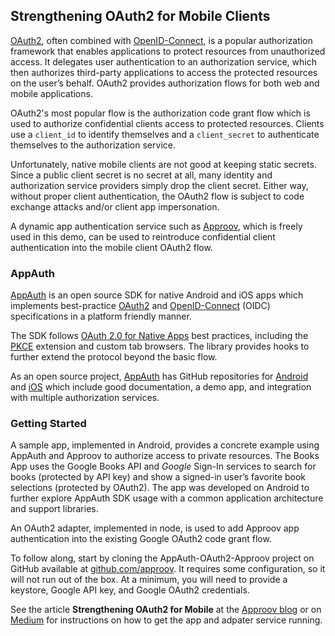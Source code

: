 ## Strengthening OAuth2 for Mobile Clients

[OAuth2](https://oauth.net/2/), often combined with
[OpenID-Connect](http://openid.net/connect/), is a popular authorization 
framework that enables applications to protect resources from unauthorized access. 
It delegates user authentication to an authorization service, which then authorizes 
third-party applications to access the protected resources on the user’s behalf. OAuth2 
provides authorization flows for both web and mobile applications.

OAuth2's most popular flow is the authorization code grant flow which is used to authorize 
confidential clients access to protected resources. Clients use a `client_id` to identify 
themselves and a `client_secret` to authenticate themselves to the authorization service.

Unfortunately, native mobile clients are not good at keeping static secrets. 
Since a public client secret is no secret at all, many identity and authorization 
service providers simply drop the client secret. Either way, without proper client
authentication, the OAuth2 flow is subject to code exchange attacks and/or client app
impersonation.

A dynamic app authentication service such as [Approov](https://www.approov.io/demo-reg.html), 
which is freely used in this demo, can be used to reintroduce confidential client
authentication into the mobile client OAuth2 flow.

### AppAuth

[AppAuth](https://appauth.io/) is an open source SDK for native Android and iOS
apps which implements best-practice [OAuth2](https://tools.ietf.org/html/rfc6749) 
and [OpenID-Connect](http://openid.net/specs/openid-connect-core-1_0.html) (OIDC) 
specifications in a platform friendly manner.

The SDK follows [OAuth 2.0 for Native Apps](https://tools.ietf.org/html/draft-ietf-oauth-native-apps) best practices,
including the [PKCE](https://tools.ietf.org/html/rfc7636) extension and custom
tab browsers. The library provides hooks to further extend the protocol beyond
the basic flow.

As an open source project, [AppAuth](https://appauth.io/) has GitHub
repositories for [Android](https://github.com/openid/AppAuth-Android) and
[iOS](https://github.com/openid/AppAuth-iOS) which include good documentation, a
demo app, and integration with multiple authorization services.

### Getting Started

A sample app, implemented in Android, provides a concrete example using AppAuth
and Approov to authorize access to private resources. The Books App uses the Google Books
API and *Google* Sign-In services to search for books (protected by API key) and
show a signed-in user’s favorite book selections (protected by OAuth2). 
The app was developed on Android to
further explore AppAuth SDK usage with a common application architecture and
support libraries.

An OAuth2 adapter, implemented in node, is used to add Approov app authentication into the existing Google OAuth2
code grant flow. 

To follow along, start by cloning the AppAuth-OAuth2-Approov project on GitHub available at
[github.com/approov](https://github.com/approov). It requires some
configuration, so it will not run out of the box. At a minimum, you will need to
provide a keystore, Google API key, and Google OAuth2 credentials.

See the article **Strengthening OAuth2 for Mobile** at the [Approov blog](https://approov.io/blog) or on [Medium](https://medium.com/@skiph) 
for instructions on how to get the app and adpater service running.
